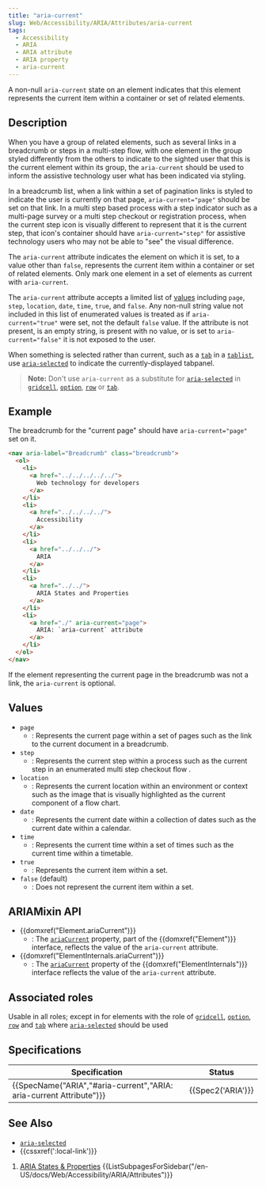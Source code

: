 ```yaml
---
title: "aria-current"
slug: Web/Accessibility/ARIA/Attributes/aria-current
tags: 
  - Accessibility
  - ARIA
  - ARIA attribute
  - ARIA property
  - aria-current
---
```


A non-null `aria-current` state on an element indicates that this element represents the current item within a container or set of related elements.

## Description

When you have a group of related elements, such as several links in a breadcrumb or steps in a multi-step flow, with one element in the group styled differently from the others to indicate to the sighted user that this is the current element within its group, the `aria-current` should be used to inform the assistive technology user what has been indicated via styling.

In a breadcrumb list, when a link within a set of pagination links is styled to indicate the user is currently on that page, `aria-current="page"` should be set on that link. In a multi step based process with a step indicator such as a multi-page survey or a multi step checkout or registration process, when the current step icon is visually different to represent that it is the current step, that icon's container should have `aria-current="step"` for assistive technology users who may not be able to "see" the visual difference.

The `aria-current` attribute indicates the element on which it is set, to a value other than `false`, represents the current item within a container or set of related elements. Only mark one element in a set of elements as current with `aria-current`.

The `aria-current` attribute accepts a limited list of [values](#Values) including `page`, `step`, `location`, `date`, `time`, `true`, and `false`. Any non-null string value not included in this list of enumerated values is treated as if `aria-current="true"` were set, not the default `false` value. If the attribute is not present, is an empty string, is present with no value, or is set to `aria-current="false"` it is not exposed to the user.

When something is selected rather than current, such as a [`tab`](/en-US/docs/Web/Accessibility/ARIA/Roles/Tab_role) in a [`tablist`](/en-US/docs/Web/Accessibility/ARIA/Roles/Tablist_role), use [`aria-selected`](/en-US/docs/Web/Accessibility/ARIA/Attributes/aria-selected) to indicate the currently-displayed tabpanel.

> **Note:** Don't use `aria-current` as a substitute for [`aria-selected`](/en-US/docs/Web/Accessibility/ARIA/Attributes/aria-selected) in [`gridcell`](/en-US/docs/Web/Accessibility/ARIA/Roles/Gridcell_role), [`option`](/en-US/docs/Web/Accessibility/ARIA/Roles/Option_role), [`row`](/en-US/docs/Web/Accessibility/ARIA/Roles/Row_role) or [`tab`](/en-US/docs/Web/Accessibility/ARIA/Roles/Tab_role).

## Example

The breadcrumb for the "current page" should have `aria-current="page"` set on it.

```html
<nav aria-label="Breadcrumb" class="breadcrumb">
  <ol>
    <li>
      <a href="../../../../../">
        Web technology for developers
      </a>
    </li>
    <li>
      <a href="../../../../">
        Accessibility
      </a>
    </li>
    <li>
      <a href="../../../">
        ARIA
      </a>
    </li>
    <li>
      <a href="../../">
        ARIA States and Properties
      </a>
    </li>
    <li>
      <a href="./" aria-current="page">
        ARIA: `aria-current` attribute
      </a>
    </li>
  </ol>
</nav>
```
If the element representing the current page in the breadcrumb was not a link, the `aria-current` is optional.

## Values

- `page`
  - : Represents the current page within a set of pages such as the link to the current document in a breadcrumb.
- `step`
  - : Represents the current step within a process such as the current step in an enumerated multi step checkout flow .
- `location`
  - : Represents the current location within an environment or context such as the image that is visually highlighted as the current component of a flow chart.
- `date`
  - : Represents the current date within a collection of dates such as the current date within a calendar.
- `time`
  - : Represents the current time within a set of times such as the current time within a timetable.
- `true`
  - : Represents the current item within a set.
- `false` (default)
  - : Does not represent the current item within a set.

## ARIAMixin API

- {{domxref("Element.ariaCurrent")}}
  - : The [`ariaCurrent`](/en-US/docs/Web/API/Element/ariaCurrent) property, part of the {{domxref("Element")}} interface, reflects the value of the `aria-current` attribute.
- {{domxref("ElementInternals.ariaCurrent")}}
  - : The [`ariaCurrent`](https://developer.mozilla.org/en-US/docs/Web/API/ElementInternals/ariaCurrent) property of the {{domxref("ElementInternals")}} interface reflects the value of the `aria-current` attribute.

## Associated roles

Usable in all roles; except in for elements with the role of [`gridcell`](/en-US/docs/Web/Accessibility/ARIA/Roles/Gridcell_role), [`option`](/en-US/docs/Web/Accessibility/ARIA/Roles/Option_role), [`row`](/en-US/docs/Web/Accessibility/ARIA/Roles/Row_role) and [`tab`](/en-US/docs/Web/Accessibility/ARIA/Roles/Tab_role) where [`aria-selected`](/en-US/docs/Web/Accessibility/ARIA/Attributes/aria-selected) should be used

## Specifications

| Specification | Status |
| ------------- | ------  |
| {{SpecName("ARIA","#aria-current","ARIA: aria-current Attribute")}}  | {{Spec2('ARIA')}} |

## See Also

- [`aria-selected`](/en-US/docs/Web/Accessibility/ARIA/Attributes/aria-selected)
- {{cssxref(':local-link')}}

<section id="Quick_links">

<ol><li><a href="/en-US/docs/Web/Accessibility/ARIA/Attributes">ARIA States &amp; Properties</a>
  {{ListSubpagesForSidebar("/en-US/docs/Web/Accessibility/ARIA/Attributes")}}</li></ol>

</section>
